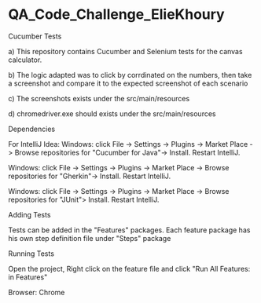 # QA_Code_Challenge_ElieKhoury

Cucumber Tests

a) This repository contains Cucumber and Selenium tests for the canvas calculator.

b) The logic adapted was to click by corrdinated on the numbers,
then take a screenshot and compare it to the expected screenshot of each scenario

c) The screenshots exists under the src/main/resources

d) chromedriver.exe should exists under the src/main/resources
 
Dependencies

For IntelliJ Idea:
Windows: click File -> Settings -> Plugins -> Market Place -> Browse repositories for "Cucumber for Java"-> Install. Restart IntelliJ.

Windows: click File -> Settings -> Plugins ->  Market Place -> Browse repositories for "Gherkin"-> Install. Restart IntelliJ.

Windows: click File -> Settings -> Plugins -> Market Place -> Browse repositories for "JUnit"> Install. Restart IntelliJ.


Adding Tests

Tests can be added in the "Features" packages. Each feature package has his own step definition  file under "Steps" package

Running Tests

Open the project, Right click on the feature file and click "Run All Features: in Features"

Browser: Chrome